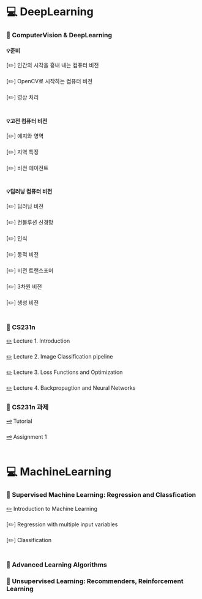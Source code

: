 # 💻 DeepLearning

### 📖 ComputerVision & DeepLearning  
#### 💡준비
  [✏️] 인간의 시각을 흉내 내는 컴퓨터 비전 <br></br>
  [✏️] OpenCV로 시작하는 컴퓨터 비전 <br></br>
  [✏️] 영상 처리 <br></br>
#### 💡고전 컴퓨터 비전
  [✏️] 에지와 영역 <br></br>
  [✏️] 지역 특징 <br></br>
  [✏️] 비전 에이전트 <br></br>
#### 💡딥러닝 컴퓨터 비전
  [✏️] 딥러닝 비전 <br></br>
  [✏️] 컨볼루션 신경망 <br></br>
  [✏️] 인식 <br></br>
  [✏️] 동적 비전<br></br>
  [✏️] 비전 트랜스포머<br></br>
  [✏️] 3차원 비전<br></br>
  [✏️] 생성 비전 <br></br>

### 📘 CS231n
 [✏️](https://github.com/jiuuu26/DeepLearning-Study/blob/main/CS231n/Lecture%201.%20Introduction%20and%20Historical%20Context.md) Lecture 1. Introduction<br></br>
 [✏️](https://github.com/jiuuu26/DeepLearning-Study/blob/main/CS231n/Lecture%202.%20Image%20Classification%20pipeline.md) Lecture 2. Image Classification pipeline<br></br>
 [✏️](https://github.com/jiuuu26/DeepLearning-Study/blob/main/CS231n/Lecture%203.%20Loss%20Functions%20and%20Optimization.md) Lecture 3. Loss Functions and Optimization<br></br>
 [✏️](https://github.com/jiuuu26/DeepLearning-Study/blob/main/CS231n/Lecture%204.%20Backpropagation%20and%20Neural%20Networks.md) Lecture 4. Backpropagtion and Neural Networks

### 📘 CS231n 과제
 [🗝️](https://github.com/jiuuu26/DeepLearning-Study/blob/main/CS231n/Python%20Numpy%20Tutorial.md) Tutorial <br></br>
 [🗝️](https://github.com/jiuuu26/DeepLearning-Study/blob/main/CS231n/Assignment%201) Assignment 1
<br></br>

# 💻 MachineLearning

### 📖 Supervised Machine Learning: Regression and Classfication
 [✏️](https://github.com/jiuuu26/Artificial-Intelligence/blob/main/Supervised%20Machine%20Learning:%20Regression%20and%20Classfication/1.%20Introduction%20to%20Machine%20Learning.md) Introduction to Machine Learning <br></br>
 [✏️] Regression with multiple input variables <br></br>
 [✏️] Classification <br></br>

### 📘 Advanced Learning Algorithms

### 📘 Unsupervised Learning: Recommenders, Reinforcement Learning


